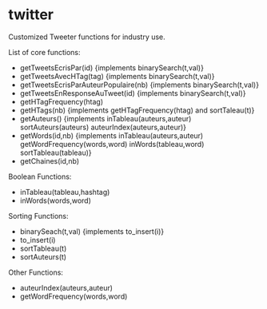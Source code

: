 twitter
=======

Customized Tweeter functions for industry use. 

List of core functions: 
- getTweetsEcrisPar(id) {implements binarySearch(t,val)}
- getTweetsAvecHTag(tag) {implements binarySearch(t,val)}
- getTweetsEcrisParAuteurPopulaire(nb) {implements binarySearch(t,val)}
- getTweetsEnResponseAuTweet(id) {implements binarySearch(t,val)}
- getHTagFrequency(htag)
- getHTags(nb) {implements getHTagFrequency(htag) and sortTaleau(t)}
- getAuteurs() {implements inTableau(auteurs,auteur) sortAuteurs(auteurs) auteurIndex(auteurs,auteur)}
- getWords(id,nb) {implements inTableau(auteurs,auteur) getWordFrequency(words,word) inWords(tableau,word) sortTableau(tableau)}
- getChaines(id,nb)

Boolean Functions:
- inTableau(tableau,hashtag)
- inWords(words,word)

Sorting Functions:
- binarySeach(t,val) {implements to_insert(i)}
- to_insert(i)
- sortTableau(t)
- sortAuteurs(t)

Other Functions:
- auteurIndex(auteurs,auteur)
- getWordFrequency(words,word)

